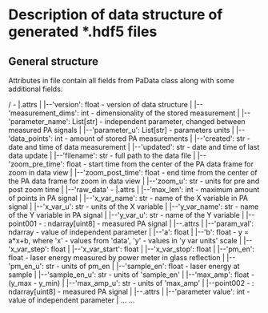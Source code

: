 # Description of data structure of generated *.hdf5 files

## General structure

Attributes in file contain all fields from PaData class along with some additional fields.

/ - <root group>
|.attrs
|  |--'version': float - version of data structure
|  |--'measurement_dims': int - dimensionality of the stored measurement
|  |--'parameter_name': List[str] - independent parameter, changed between measured PA signals
|  |--'parameter_u': List[str] - parameters units
|  |--'data_points': int - amount of stored PA measurements
|  |--'created': str - date and time of data measurement
|  |--'updated': str - date and time of last data update
|  |--'filename': str - full path to the data file
|  |--'zoom_pre_time': float - start time from the center of the PA data frame for zoom in data view
|  |--'zoom_post_time': float - end time from the center of the PA data frame for zoom in data view
|  |--'zoom_u': str - units for pre and post zoom time
|
|--'raw_data' - <group>
   |.attrs
   |  |--'max_len': int - maximum amount of points in PA signal
   |  |--'x_var_name': str - name of the X variable in PA signal
   |  |--'x_var_u': str - units of the X variable
   |  |--'y_var_name': str - name of the Y variable in PA signal
   |  |--'y_var_u': str - name of the Y variable
   |
   |--point001 - <dataset>: ndarray[uint8] - measured PA signal
   |  |--.attrs 
   |    |--'param_val': ndarray - value of independent parameter
   |    |--'a': float
   |    |--'b': float - y = a*x+b, where 'x' - values from 'data', 'y' - values in 'y var units' scale
   |    |--'x_var_step': float
   |    |--'x_var_start': float
   |    |--'x_var_stop': float
   |    |--'pm_en': float - laser energy measured by power meter in glass reflection
   |    |--'pm_en_u': str - units of pm_en
   |    |--'sample_en': float - laser energy at sample
   |    |--'sample_en_u': str - units of 'sample_en'
   |    |--'max_amp': float - (y_max - y_min)
   |    |--'max_amp_u': str - units of 'max_amp'
   |
   |--point002 - <dataset>: ndarray[uint8] - measured PA signal
   |  |--.attrs
   |    |--'parameter value': int - value of independent parameter
   |    ...
   ...
